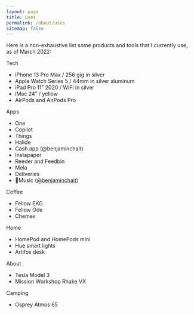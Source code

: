 ```yaml
---
layout: page
title: Uses
permalink: /about/uses
sitemap: false
---
```

Here is a non-exhaustive list some products and tools that I currently use, as of March 2022:

Tech
* iPhone 13 Pro Max / 256 gig in silver
* Apple Watch Series 5 / 44mm in silver aluminum
* iPad Pro 11” 2020 / WiFi in silver
* iMac 24” / yellow
* AirPods and AirPods Pro

Apps
* One
* Copilot
* Things
* Halide
* Cash.app (@benjaminchait)
* Instapaper
* Reeder and Feedbin
* Mela
* Deliveries
* Music ([@benjaminchait](https://music.apple.com/profile/benjaminchait))

Coffee
* Fellow EKG
* Fellow Ode
* Chemex

Home
* HomePod and HomePods mini
* Hue smart lights
* Artifox desk

About
* Tesla Model 3
* Mission Workshop Rhake VX

Camping
* Osprey Atmos 65
